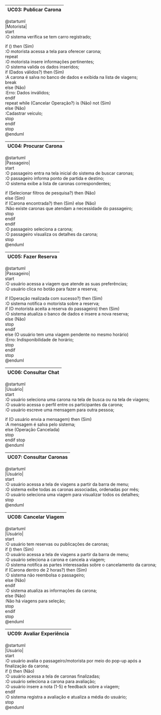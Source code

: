 | UC03: Publicar Carona |
| --- |

@startuml  
|Motorista|  
start  
:O sistema verifica se tem carro registrado;  

if () then (Sim)  
 :O motorista acessa a tela para oferecer carona;  
 repeat  
 :O motorista insere informações pertinentes;  
 :O sistema valida os dados inseridos;  
 if (Dados válidos?) then (Sim)  
  :A carona é salva no banco de dados e exibida na lista de viagens;  
  break  
 else (Não)  
  :Erro: Dados inválidos;  
 endif  
 repeat while (Cancelar Operação?) is (Não) not (Sim)  
else (Não)  
 :Cadastrar veículo;  
 stop  
endif  
stop  
@enduml  

| UC04: Procurar Carona |
| --- |

@startuml  
|Passageiro|  
start  
:O passageiro entra na tela inicial do sistema de buscar caronas;  
:O passageiro informa ponto de partida e destino;  
:O sistema exibe a lista de caronas correspondentes;
  
if (Selecionar filtros de pesquisa?) then (Não)  
else (Sim)  
if (Carona encontrada?) then (Sim)
else (Não)  
:Não existe caronas que atendam a necessidade do passageiro;  
stop  
endif  
endif  
:O passageiro seleciona a carona;  
:O passageiro visualiza os detalhes da carona;  
stop  
@enduml  

| UC05: Fazer Reserva |
| --- |

@startuml  
|Passageiro|  
start  
:O usuário acessa a viagem que atende as suas preferências;  
:O usuário clica no botão para fazer a reserva; 

if (Operação realizada com sucesso?) then (Sim)  
 :O sistema notifica o motorista sobre a reserva;  
 if (O motorista aceita a reserva do passageiro) then (Sim)  
  :O sistema atualiza o banco de dados e insere a nova reserva;  
 else (Não)  
 stop  
 endif  
else (O usuário tem uma viagem pendente no mesmo horário)  
 :Erro: Indisponibilidade de horário;  
 stop  
endif  
stop  
@enduml  

| UC06: Consultar Chat |  
| --- |  

@startuml  
|Usuário|  
start  
:O usuário seleciona uma carona na tela de busca ou na tela de viagens;  
:O usuário acessa o perfil entre os participantes da carona;  
:O usuário escreve uma mensagem para outra pessoa;  

if (O usuário envia a mensagem) then (Sim)  
 :A mensagem é salva pelo sistema;  
else (Operação Cancelada)  
 stop  
endif 
stop  
@enduml  

| UC07: Consultar Caronas |  
| --- |  

@startuml  
|Usuário|  
start  
:O usuário acessa a tela de viagens a partir da barra de menu;  
:O sistema exibe todas as caronas associadas, ordenadas por mês;  
:O usuário seleciona uma viagem para visualizar todos os detalhes;  
stop  
@enduml  

| UC08: Cancelar Viagem |  
| --- |  

@startuml  
|Usuário|  
start  
:O usuário tem reservas ou publicações de caronas;  
if () then (Sim)  
 :O usuário acessa a tela de viagens a partir da barra de menu;  
 :O usuário seleciona a carona e cancela a viagem;  
 :O sistema notifica as partes interessadas sobre o cancelamento da carona;  
 if (Carona dentro de 2 horas?) then (Sim)  
  :O sistema não reembolsa o passageiro;  
 else (Não)  
 endif  
 :O sistema atualiza as informações da carona;  
else (Não)  
 :Não há viagens para seleção;  
 stop  
endif  
stop  
@enduml  

| UC09: Avaliar Experiência |
| --- |

@startuml  
|Usuário|  
start  
:O usuário avalia o passageiro/motorista por meio do pop-up após a finalização da carona;  
if () then (Não)  
 :O usuário acessa a tela de caronas finalizadas;  
 :O usuário seleciona a carona para avaliação;  
 :O usuário insere a nota (1-5) e feedback sobre a viagem;  
endif  
:O sistema registra a avaliação e atualiza a média do usuário;  
stop  
@enduml  
